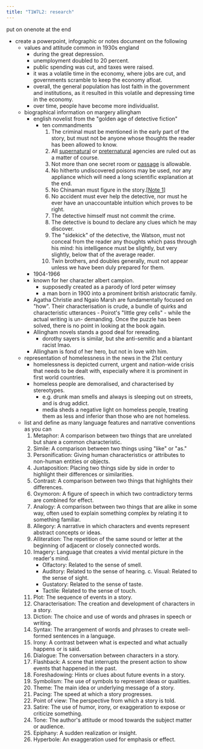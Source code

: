 ```yaml
---
title: "T1W7L2: research"
---
```


put on onenote at the end

- create a powerpoint, infographic or notes document on the following
  - values and attitude common in 1930s england
    - during the great depression.
    - unemployment doubled to 20 percent.
    - public spending was cut, and taxes were raised.
    - it was a volatile time in the economy, where jobs are cut, and governments scramble to keep the economy afloat.
    - overall, the general population has lost faith in the government and institutions, as it resulted in this volatile and depressing time in the economy.
    - over time, people have become more individualist.
  - biographical information on margery allingham
    - english novelist from the "golden age of detective fiction"
      - ten commandments
        1. The criminal must be mentioned in the early part of the story, but must not be anyone whose thoughts the reader has been allowed to know.
        2. All [supernatural](https://en.wikipedia.org/wiki/Supernatural "Supernatural") or [preternatural](https://en.wikipedia.org/wiki/Preternatural "Preternatural") agencies are ruled out as a matter of course.
        3. Not more than one secret room or [passage](https://en.wikipedia.org/wiki/Secret_passage "Secret passage") is allowable.
        4. No hitherto undiscovered poisons may be used, nor any appliance which will need a long scientific explanation at the end.
        5. No Chinaman must figure in the story.[[Note 1]](https://en.wikipedia.org/wiki/Golden_Age_of_Detective_Fiction#cite_note-5)
        6. No accident must ever help the detective, nor must he ever have an unaccountable intuition which proves to be right.
        7. The detective himself must not commit the crime.
        8. The detective is bound to declare any clues which he may discover.
        9. The "sidekick" of the detective, the Watson, must not conceal from the reader any thoughts which pass through his mind: his intelligence must be slightly, but very slightly, below that of the average reader.
        10. Twin brothers, and doubles generally, must not appear unless we have been duly prepared for them.
    - 1904-1966
    - known for her character albert campion.
      - supposedly created as a parody of lord peter wimsey
      - a man born in 1900 into a prominent british aristocratic family.
    - Agatha Christie and Ngaio Marsh are fundamentally focused on "how". Their characterisation is crude, a bundle of quirks and characteristic utterances - Poirot's "little grey cells" - while the actual writing is un- demanding. Once the puzzle has been solved, there is no point in looking at the book again.
    - Allingham novels stands a good deal for rereading.
      - dorothy sayers is similar, but she anti-semitic and a blantant racist lmao.
    - Allingham is fond of her hero, but not in love with him.
  - representation of homelessness in the news in the 21st century
    - homelessness is depicted current, urgent and nation-wide crisis that needs to be dealt with, especially where it is prominent in first world countries.
    - homeless people are demoralised, and characterised by stereotypes.
      - e.g. drunk man smells and always is sleeping out on streets, and is drug addict.
      - media sheds a negative light on homeless people, treating them as less and inferior than those who are not homeless.
  - list and define as many language features and narrative conventions as you can
    1.  Metaphor: A comparison between two things that are unrelated but share a common characteristic.
    2.  Simile: A comparison between two things using "like" or "as."
    3.  Personification: Giving human characteristics or attributes to non-human entities or objects.
    4.  Juxtaposition: Placing two things side by side in order to highlight their differences or similarities.
    5.  Contrast: A comparison between two things that highlights their differences.
    6.  Oxymoron: A figure of speech in which two contradictory terms are combined for effect.
    7.  Analogy: A comparison between two things that are alike in some way, often used to explain something complex by relating it to something familiar.
    8.  Allegory: A narrative in which characters and events represent abstract concepts or ideas.
    9.  Alliteration: The repetition of the same sound or letter at the beginning of adjacent or closely connected words.
    10. Imagery: Language that creates a vivid mental picture in the reader's mind.
        - Olfactory: Related to the sense of smell.
        - Auditory: Related to the sense of hearing. c. Visual: Related to the sense of sight.
        - Gustatory: Related to the sense of taste.
        - Tactile: Related to the sense of touch.
    11. Plot: The sequence of events in a story.
    12. Characterisation: The creation and development of characters in a story.
    13. Diction: The choice and use of words and phrases in speech or writing.
    14. Syntax: The arrangement of words and phrases to create well-formed sentences in a language.
    15. Irony: A contrast between what is expected and what actually happens or is said.
    16. Dialogue: The conversation between characters in a story.
    17. Flashback: A scene that interrupts the present action to show events that happened in the past.
    18. Foreshadowing: Hints or clues about future events in a story.
    19. Symbolism: The use of symbols to represent ideas or qualities.
    20. Theme: The main idea or underlying message of a story.
    21. Pacing: The speed at which a story progresses.
    22. Point of view: The perspective from which a story is told.
    23. Satire: The use of humor, irony, or exaggeration to expose or criticize something.
    24. Tone: The author's attitude or mood towards the subject matter or audience.
    25. Epiphany: A sudden realization or insight.
    26. Hyperbole: An exaggeration used for emphasis or effect.
